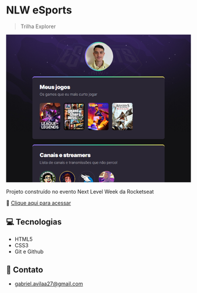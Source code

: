 # NLW eSports 

>Trilha Explorer

![preview](./.github/preview.png)

Projeto construído no evento Next Level Week da Rocketseat

🔗 [Clique aqui para acessar](https://gabrielavila27.github.io/nlw-esports-explorer)

## 💻 Tecnologias 

- HTML5
- CSS3
- Git e Github

## 💙 Contato

- gabriel.avilaa27@gmail.com